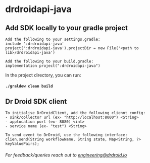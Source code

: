 # drdroidapi-java

## Add SDK locally to your gradle project
```agsl
Add the following to your settings.gradle:
include ':drdroidapi-java'
project(':drdroidapi-java').projectDir = new File('<path to lib>/drdroidapi-java')
```

```agsl
Add the following to your build.gradle:
implementation project(":drdroidapi-java")
```

In the project directory, you can run:

#### `./graldew clean build`


## Dr Droid SDK client
```agsl
To initialise DrDroidClient, add the following cliennt config:
- sink/collector url (ex- "http://localhost:8000") <String>
- applocation port (ex- 8080) <int>
- service name (ex- "test") <String>
```

```agsl
To send event to DrDroid, use the following interface:
clien.send(String workflowName, String state, Map<String, ?> keyValuePairs);
```

###### For feedback/queries reach out to engineering@drdroid.io
